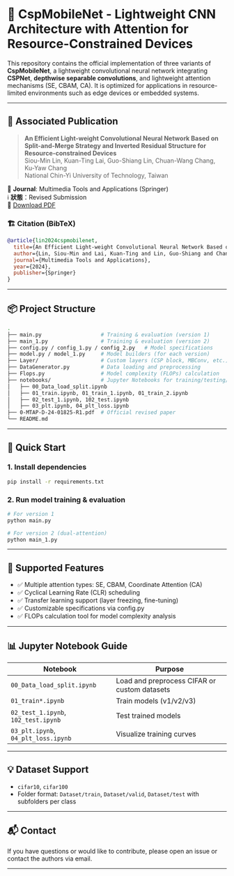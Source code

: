 # 🧠 CspMobileNet - Lightweight CNN Architecture with Attention for Resource-Constrained Devices

This repository contains the official implementation of three variants of **CspMobileNet**, a lightweight convolutional neural network integrating **CSPNet**, **depthwise separable convolutions**, and lightweight attention mechanisms (SE, CBAM, CA). It is optimized for applications in resource-limited environments such as edge devices or embedded systems.

---

## 📄 Associated Publication

> **An Efficient Light-weight Convolutional Neural Network Based on Split-and-Merge Strategy and Inverted Residual Structure for Resource-constrained Devices**  
> Siou-Min Lin, Kuan-Ting Lai, Guo-Shiang Lin, Chuan-Wang Chang, Ku-Yaw Chang  
> National Chin-Yi University of Technology, Taiwan

📰 **Journal**: Multimedia Tools and Applications (Springer)  
ℹ️ **狀態**：Revised Submission  
📄 [Download PDF](./0-MTAP-D-24-01825-R1.pdf)



### 🏗️ Citation (BibTeX)
```bibtex
@article{lin2024cspmobilenet,
  title={An Efficient Light-weight Convolutional Neural Network Based on Split-and-Merge Strategy and Inverted Residual Structure for Resource-constrained Devices},
  author={Lin, Siou-Min and Lai, Kuan-Ting and Lin, Guo-Shiang and Chang, Chuan-Wang and Chang, Ku-Yaw},
  journal={Multimedia Tools and Applications},
  year={2024},
  publisher={Springer}
}
```

---

## 📦 Project Structure

```bash
.
├── main.py                   # Training & evaluation (version 1)
├── main_1.py                 # Training & evaluation (version 2)
├── config.py / config_1.py / config_2.py   # Model specifications
├── model.py / model_1.py     # Model builders (for each version)
├── Layer/                    # Custom layers (CSP block, MBConv, etc.)
├── DataGenerator.py          # Data loading and preprocessing
├── Flops.py                  # Model complexity (FLOPs) calculation
├── notebooks/                # Jupyter Notebooks for training/testing/visualization
│   ├── 00_Data_load_split.ipynb
│   ├── 01_train.ipynb, 01_train_1.ipynb, 01_train_2.ipynb
│   ├── 02_test_1.ipynb, 102_test.ipynb
│   ├── 03_plt.ipynb, 04_plt_loss.ipynb
├── 0-MTAP-D-24-01825-R1.pdf  # Official revised paper
└── README.md
```

---

## 🚀 Quick Start

### 1. Install dependencies

```bash
pip install -r requirements.txt
```

### 2. Run model training & evaluation

```bash
# For version 1
python main.py

# For version 2 (dual-attention)
python main_1.py
```

---

## 🧪 Supported Features

- ✅ Multiple attention types: SE, CBAM, Coordinate Attention (CA)
- ✅ Cyclical Learning Rate (CLR) scheduling
- ✅ Transfer learning support (layer freezing, fine-tuning)
- ✅ Customizable specifications via config.py
- ✅ FLOPs calculation tool for model complexity analysis

---

## 📊 Jupyter Notebook Guide

| Notebook | Purpose |
|----------|---------|
| `00_Data_load_split.ipynb` | Load and preprocess CIFAR or custom datasets |
| `01_train*.ipynb` | Train models (v1/v2/v3) |
| `02_test_1.ipynb`, `102_test.ipynb` | Test trained models |
| `03_plt.ipynb`, `04_plt_loss.ipynb` | Visualize training curves |

---

## 💡 Dataset Support

- `cifar10`, `cifar100`
- Folder format: `Dataset/train`, `Dataset/valid`, `Dataset/test` with subfolders per class

---

## 📬 Contact

If you have questions or would like to contribute, please open an issue or contact the authors via email.

---
